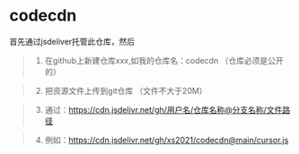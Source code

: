 # codecdn

首先通过jsdeliver托管此仓库，然后
>1. 在github上新建仓库xxx,如我的仓库名：codecdn （仓库必须是公开的）

>2. 把资源文件上传到git仓库 （文件不大于20M）

>3. 通过：https://cdn.jsdelivr.net/gh/用户名/仓库名称@分支名称/文件路径

>4. 例如：https://cdn.jsdelivr.net/gh/xs2021/codecdn@main/cursor.js
